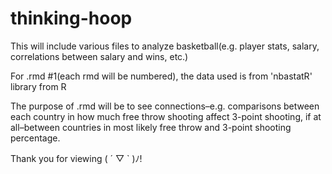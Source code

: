 # thinking-hoop

This will include various files to analyze basketball(e.g. player stats, salary, correlations between salary and wins, etc.)

For .rmd #1(each rmd will be numbered), the data used is from 'nbastatR' library from R

The purpose of .rmd will be to see connections–e.g. comparisons between each country in how much free throw shooting affect 3-point shooting, if at all–between countries in most likely free throw and 3-point shooting percentage.

Thank you for viewing ( ´ ▽ ` )ﾉ!
